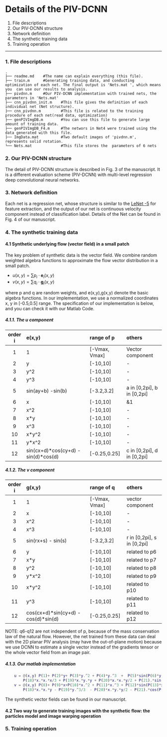 # Details of the PIV-DCNN
 1. File descriptions
 2. Our PIV-DCNN structure
 3. Network definition
 4. The synthetic  training data
 5. Training operation
 ---

### 1. File descriptions
```
.
├── readme.md    #The name can explain everything (this file).
├── train.m      #Generating training data, and conducting optimization of each net. The final output is 'Nets.mat ', which means you  can use our results to analysis. 
├── pivdnn.m     #Our PIV-DCNN implementation with trained nets, the parameters in 'Nets.mat'
├── cnn_pivdnn_init.m    #This file gives the definition of each individual net (Net structure).
├── cnn_pivdnn.m         #This file is related to the training procedure of each net(read data, optimization)
├── genPIVImgDB.m        #You can use this file to generate large amount of training data. 
├── genPIVImgDB_F4.m     #The networs in Net4 were trained using the data generated with this file. 
├── ImgData.mat          #Two default images of 'pivdnn.m',  represents solid rotation.
└── Nets.mat             #This file stores the  parameters of 6 nets  
```


### 2. Our PIV-DCNN structure
The detail of PIV-DCNN structure is described in Fig. 3 of the manuscript.  It is a different evaluation scheme (PIV-DCNN) with multi-level regression deep convolutional neural networks. 

### 3. Network definition
Each net is a regression net, whose structure is similar to the [LeNet -5](http://yann.lecun.com/exdb/lenet/) for feature extraction, and  the output of our net is continuous velocity component instead of classification label. Details of the Net can be found in Fig. 4 of our manuscript.

### 4. The synthetic  training data

#### 4.1 Synthetic underlying flow (vector field) in a small patch
The key problem of synthetic data is the vector field. We combine random weighted  algebra functions    to approximate the flow vector distribution in a small patch.

- $u(x,y)= \sum p_i \cdot \textbf{e}_i (x,y)$
- $v(x,y)=\sum q_i   \cdot \textbf{g}_i(x,y)$

where  p and q are random weights, and e(x,y),g(x,y) denote  the basic algebra functions.  In our implementation, we use a normalized coordinates x, y in [-0.5,0.5] range.  The specification of our implementation is below, and you can check it with our  Matlab Code.

##### 4.1.1. The  u component

|order i| e(x,y)  |  range of p | others|
|:------:|:--------|:-------------|:---------|
|1          | 1           |  [-Vmax, Vmax]              | Vector component  |
|2          | y           | [-10,10]       | -   |
|3          | y^2      | [-10,10]       | -   |
|4          | y^3      | [-10,10]       | -   |
|5          | sin(ay+b)  -sin(b)  |  [-3.2,3.2]      | a in [0,2pi], b in [0,2pi]  |
|6          | x           | [-10,10]  | &1  |
|7          | x^2      |  [-10,10] | -   |
|8          | x*y          | [-10,10]  | -   |
|9          | x^3           | [-10,10]   | -   |
|10        | x*y^2           | [-10,10]   | -   |
|11        | y*x^2           |  [-10,10]    | -   |
|12        | sin(cx+d)\*cos(cy+d)  - sin(d)\*cos(d)          | [-0.25,0.25]       | c in [0,2pi], d in [0,2pi]    |

 

##### 4.1.2. The  v component
|order i| g(x,y)  |  range of q | others|
|:------:|:--------|:--------------|:--------|
|1          | 1           | [-Vmax, Vmax]          |  vector component   |
|2          | x           | [-10,10]        | -   |
|3          | x^2       | [-10,10]       | -   |
|4          | x^3       | [-10,10]       | -   |
|5          | sin(rx+s)  - sin(s)         |  [-3.2,3.2]               | r in [0,2pi], s in [0,2pi]    |
|6          | y           | [-10,10]        | related to p6    |
|7          | x*y           |  [-10,10]   | related to  p7  |
|8          | y^2          | [-10,10]    |  related to p8   |
|9          | y*x^2           |  [-10,10]   | related to p9 |
|10        | x*y^2           | [-10,10]    | related to p10  |
|11        | y^3           | [-10,10]        | related to p11  |
|12        | cos(cx+d)\*sin(cy+d)  - cos(d)\*sin(d)         | [-0.25,0.25]      |   related to p12   |

NOTE: q6-q12 are not independent of p, because of the mass conservation law of the natural flow.  However, the net trained from these data can deal with the 2D planar PIV analysis (may have the out-of-plane motion) because we use DCNN to estimate a single vector instead of the gradients tensor or the whole vector field from an image pair.    

##### 4.1.3.  Our matlab implementation
```Matlab
    u = @(x,y) P(1)+ P(2)*y+ P(3)*y.^2 + P(4)*y.^3  +  P(5)*sin(P(6)*y  +P(7))-P(5)*sin(P(7)) + P(15)*x + 0.5*P(16)*x.^2 +     P(17)*x.*y + ...
        P(18)*x.*x.*x/3 + P(19)*x.*y.*y + P(20)*x.*x.*y/2 + P(21).*sin(P(22)*x+P(23)).*cos(P(22)*y+P(23)) - P(21).*sin(P(23)).*cos(P(23));
    v = @(x,y) P(8)+ P(9)*x+P(10)*x.^2 + P(11)*x.^3 + P(12)*sin(P(13)*x+P(14))-P(12)*sin(P(14)) - P(15)*y -     P(16)*x.*y - 0.5*P(17)*y.^2 - ...
        P(18)*x.*x.*y - P(19)*y.^3/3  - P(20)*x.*y.*y/2 - P(21).*cos(P(22)*x+P(23)).*sin(P(22)*y+P(23))+ P(21).*cos(P(23)).*sin(P(23));
```
The synthetic vector fields can be found in our manuscript.


#### 4.2 Two way to generate training images with the  synthetic flow: the particles model and image warping operation 

### 5. Training operation


